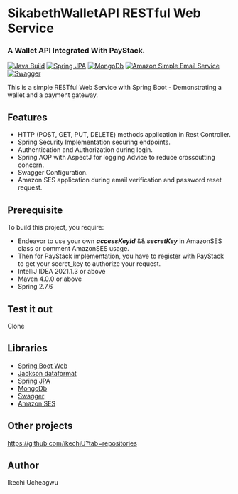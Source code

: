 # SikabethWalletAPI RESTful Web Service 
### A Wallet API Integrated With PayStack.

[![Java Build](https://img.shields.io/badge/Java-SpringBoot-brightgreen)](https://spring.io/projects/spring-boot) [![Spring JPA](https://img.shields.io/badge/Spring-JPA-blue)](https://spring.io/projects/spring-data-jpa) [![MongoDb](https://img.shields.io/badge/MongoDb-Passing-green)](https://www.postgresql.org/) [![Amazon Simple Email Service](https://img.shields.io/badge/Amazon-SES-orange)](https://aws.amazon.com/ses/) [![Swagger](https://img.shields.io/badge/Swagger-passing-green)](https://swagger.io/)  

This is a simple RESTful Web Service with Spring Boot - Demonstrating a wallet and a payment gateway.

## Features
* HTTP (POST, GET, PUT, DELETE) methods application in Rest Controller.
* Spring Security Implementation securing endpoints.
* Authentication and Authorization during login.
* Spring AOP with AspectJ for logging Advice to reduce crosscutting concern.
* Swagger Configuration.
* Amazon SES application during email verification and password reset request.

## Prerequisite
To build this project, you require:
- Endeavor to use your own ***accessKeyId*** && ***secretKey*** in AmazonSES class or comment AmazonSES usage.
- Then for PayStack implementation, you have to register with PayStack to get your secret_key to authorize your request.
- IntelliJ IDEA 2021.1.3 or above
- Maven 4.0.0 or above
- Spring 2.7.6

## Test it out
Clone

## Libraries
*   [Spring Boot Web](https://mvnrepository.com/artifact/org.springframework.boot/spring-boot-starter-web)
*   [Jackson dataformat](https://mvnrepository.com/artifact/com.fasterxml.jackson.dataformat/jackson-dataformat-xml)
*   [Spring JPA](https://spring.io/projects/spring-data-jpa)
*   [MongoDb](https://mongodb.com/cloud/atlas/register)
*   [Swagger](https://swagger.io/)
*   [Amazon SES](https://aws.amazon.com/ses/)


## Other projects
https://github.com/ikechiU?tab=repositories

## Author
Ikechi Ucheagwu 